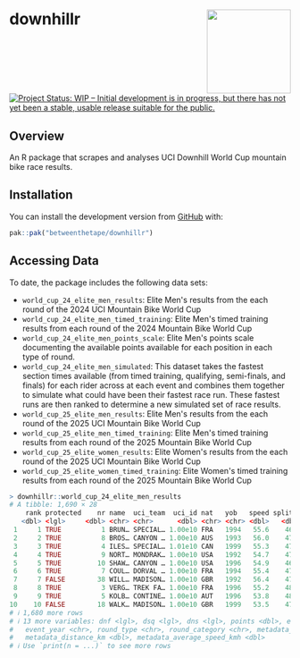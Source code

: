# downhillr <img src='man/figures/logo.png' align="right" height="150" /></a>

<!-- badges: start -->

[![Project Status: WIP – Initial development is in progress, but there
has not yet been a stable, usable release suitable for the
public.](https://www.repostatus.org/badges/latest/wip.svg)](https://www.repostatus.org/#wip)
<!-- badges: end -->

## Overview
An R package that scrapes and analyses UCI Downhill World Cup mountain bike race results.

## Installation

You can install the development version from
[GitHub](https://github.com/) with:

```r
pak::pak("betweenthetape/downhillr")
```

## Accessing Data

To date, the package includes the following data sets:
- `world_cup_24_elite_men_results`: Elite Men's results from the each round of the 2024 UCI Mountain Bike World Cup
- `world_cup_24_elite_men_timed_training`: Elite Men's timed training results from each round of the 2024 Mountain Bike World Cup
- `world_cup_24_elite_men_points_scale`: Elite Men's points scale documenting the available points available for each position in each type of round.
- `world_cup_24_elite_men_simulated`: This dataset takes the fastest section times available (from timed training, qualifying, semi-finals, and finals) for each rider across at each event and combines them together to simulate what could have been their fastest race run. These fastest runs are then ranked to determine a new simulated set of race results.
- `world_cup_25_elite_men_results`: Elite Men's results from the each round of the 2025 UCI Mountain Bike World Cup
- `world_cup_25_elite_men_timed_training`: Elite Men's timed training results from each round of the 2025 Mountain Bike World Cup
- `world_cup_25_elite_women_results`: Elite Women's results from the each round of the 2025 UCI Mountain Bike World Cup
- `world_cup_25_elite_women_timed_training`: Elite Women's timed training results from each round of the 2025 Mountain Bike World Cup

```r
> downhillr::world_cup_24_elite_men_results
# A tibble: 1,690 × 28
    rank protected    nr name  uci_team  uci_id nat   yob   speed split_1 split_2 split_3 split_4  time time_from_leader
   <dbl> <lgl>     <dbl> <chr> <chr>      <dbl> <chr> <chr> <dbl>   <dbl>   <dbl>   <dbl>   <dbl> <dbl>            <dbl>
 1     1 TRUE          1 BRUN… SPECIAL… 1.00e10 FRA   1994   55.6    46.6    155.    190.    220.  244.             0   
 2     2 TRUE          8 BROS… CANYON … 1.00e10 AUS   1993   56.0    47.2    158.    192.    222.  246.             1.84
 3     3 TRUE          4 ILES… SPECIAL… 1.01e10 CAN   1999   55.3    47.2    157.    192.    222.  246.             1.99
 4     4 TRUE          9 NORT… MONDRAK… 1.00e10 USA   1992   54.7    47.6    158.    193.    223.  247.             3.09
 5     5 TRUE         10 SHAW… CANYON … 1.00e10 USA   1996   54.9    46.8    159.    194.    224.  248.             3.68
 6     6 TRUE          7 COUL… DORVAL … 1.00e10 FRA   1994   55.4    47.3    160.    195.    225.  248.             3.87
 7     7 FALSE        38 WILL… MADISON… 1.00e10 GBR   1992   56.4    47.9    159.    195.    225.  249.             4.81
 8     8 TRUE          3 VERG… TREK FA… 1.00e10 FRA   1996   55.2    48.1    160.    195.    225.  249.             5.10
 9     9 TRUE          5 KOLB… CONTINE… 1.00e10 AUT   1996   53.8    48.1    160.    195.    225.  249.             5.17
10    10 FALSE        18 WALK… MADISON… 1.00e10 GBR   1999   53.5    47.8    160.    195.    226.  250.             5.85
# ℹ 1,680 more rows
# ℹ 13 more variables: dnf <lgl>, dsq <lgl>, dns <lgl>, points <dbl>, event_name <chr>, event_type <chr>,
#   event_year <chr>, round_type <chr>, round_category <chr>, metadata_weather <chr>, metadata_temp_deg_c <dbl>,
#   metadata_distance_km <dbl>, metadata_average_speed_kmh <dbl>
# ℹ Use `print(n = ...)` to see more rows
```